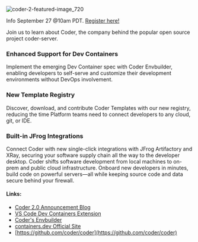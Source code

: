 ![coder-2-featured-image_720](https://github.com/coder/.github/assets/10648092/37b5b7b8-3208-47f0-b3a8-e39143e8ffe9)

Info September 27 @10am PDT. [Register here!](https://coder.com/webinars/coder-2/register)

Join us to learn about Coder, the company behind the popular open source project coder-server.
### Enhanced Support for Dev Containers
Implement the emerging Dev Container spec with Coder Envbuilder, enabling developers to self-serve and customize their development environments without DevOps involvement.
### New Template Registry
Discover, download, and contribute Coder Templates with our new registry, reducing the time Platform teams need to connect developers to any cloud, git, or IDE.
### Built-in JFrog Integrations
Connect Coder with new single-click integrations with JFrog Artifactory and XRay, securing your software supply chain all the way to the developer desktop.
Coder shifts software development from local machines to on-prem and public cloud infrastructure. Onboard new developers in minutes, build code on powerful servers—all while keeping source code and data secure behind your firewall.

#### Links:
- [Coder 2.0 Announcement Blog](https://coder.com/blog/announcing-coder2)
- [VS Code Dev Containers Extension](https://github.com/coder/envbuilder)
- [Coder's Envbuilder](https://github.com/coder/envbuilder)
- [containers.dev Official Site](https://containers.dev/)
- [https://github.com/coder/coder](https://github.com/coder/coder)
